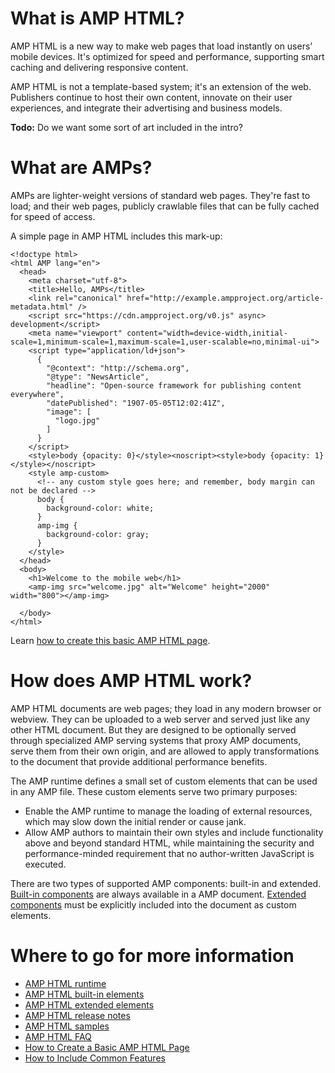 <!---
Copyright 2015 The AMP HTML Authors. All Rights Reserved.

Licensed under the Apache License, Version 2.0 (the "License");
you may not use this file except in compliance with the License.
You may obtain a copy of the License at

      http://www.apache.org/licenses/LICENSE-2.0

Unless required by applicable law or agreed to in writing, software
distributed under the License is distributed on an "AS-IS" BASIS,
WITHOUT WARRANTIES OR CONDITIONS OF ANY KIND, either express or implied.
See the License for the specific language governing permissions and
limitations under the License.
-->

# What is AMP HTML?

AMP HTML is a new way to make web pages
that load instantly on users’ mobile devices.
It's optimized for speed and performance,
supporting smart caching and delivering responsive content.

AMP HTML is not a template-based system; it's an extension of the web.
Publishers continue to host their own content, innovate on their user experiences,
and integrate their advertising and business models.

**Todo:** Do we want some sort of art included in the intro?

# What are AMPs?

AMPs are lighter-weight versions of standard web pages.
They're fast to load; and their web pages,
publicly crawlable files that can be fully cached for speed of access.

A simple page in AMP HTML includes this mark-up:

	<!doctype html>
	<html AMP lang="en">
  	  <head>
        <meta charset="utf-8">
        <title>Hello, AMPs</title>
        <link rel="canonical" href="http://example.ampproject.org/article-metadata.html" />
        <script src="https://cdn.ampproject.org/v0.js" async> development</script>
        <meta name="viewport" content="width=device-width,initial-scale=1,minimum-scale=1,maximum-scale=1,user-scalable=no,minimal-ui">
        <script type="application/ld+json">
          {
            "@context": "http://schema.org",
            "@type": "NewsArticle",
            "headline": "Open-source framework for publishing content everywhere",
            "datePublished": "1907-05-05T12:02:41Z",
            "image": [
              "logo.jpg"
            ]
          }
        </script>
        <style>body {opacity: 0}</style><noscript><style>body {opacity: 1}</style></noscript>
        <style amp-custom>
          <!-- any custom style goes here; and remember, body margin can not be declared -->
          body {
            background-color: white;
          }
          amp-img {
            background-color: gray;
          }
        </style>
      </head>
      <body>
        <h1>Welcome to the mobile web</h1>
        <amp-img src="welcome.jpg" alt="Welcome" height="2000" width="800"></amp-img>

      </body>
    </html>

Learn [how to create this basic AMP HTML page](../docs/create_page.md).

# How does AMP HTML work?

AMP HTML documents are web pages;
they load in any modern browser or webview.
They can be uploaded to a web server and served just like any other HTML document.
But they are designed to be optionally served
through specialized AMP serving systems that proxy AMP documents,
serve them from their own origin, and are allowed
to apply transformations to the document that provide additional performance benefits.

The AMP runtime defines a small set of custom elements
that can be used in any AMP file.
These custom elements serve two primary purposes:

* Enable the AMP runtime to manage the loading of external resources,
which may slow down the initial render or cause jank.
* Allow AMP authors to maintain their own styles and
include functionality above and beyond standard HTML,
while maintaining the security and performance-minded requirement
that no author-written JavaScript is executed.

There are two types of supported AMP components: built-in and extended.
[Built-in components](../builtins/README.md)
are always available in a AMP document.
[Extended components](../extensions/README.md)
must be explicitly included into the document
as custom elements.

# Where to go for more information

* [AMP HTML runtime](https://github.com/ampproject/amphtml)
* [AMP HTML built-in elements](../builtins/README.md)
* [AMP HTML extended elements](../extensions/README.md)
* [AMP HTML release notes](**Todo**)
* [AMP HTML samples](../examples)
* [AMP HTML FAQ](**Todo**)
* [How to Create a Basic AMP HTML Page](../docs/create_page.md)
* [How to Include Common Features](../docs/include_features.md)

